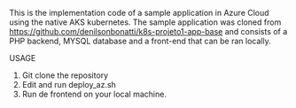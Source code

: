 This is the implementation code of a sample application in Azure Cloud using the native AKS kubernetes. 
The sample application was cloned from https://github.com/denilsonbonatti/k8s-projeto1-app-base and consists 
of a PHP backend, MYSQL database and a front-end that can be ran locally.

USAGE

1. Git clone the repository
2. Edit and run deploy_az.sh
3. Run de frontend on your local machine.
